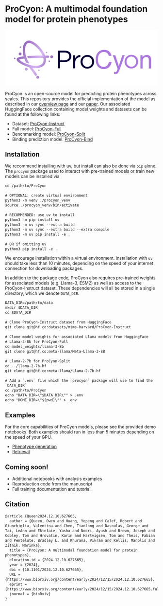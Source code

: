 # ProCyon: A multimodal foundation model for protein phenotypes
![ProCyon logo](assets/procyon_logo_large.png)

ProCyon is an open-source model for predicting protein phenotypes across scales.
This repository provides the official implementation of the model as described in our [overview page](https://github.com/mims-harvard/ProCyon) and our [paper](https://www.biorxiv.org/content/10.1101/2024.12.10.627665v1).
Our associated HuggingFace collection containing model weights and datasets can be found at the following links:

- Dataset: [ProCyon-Instruct](https://huggingface.co/datasets/mims-harvard/ProCyon-Instruct)
- Full model: [ProCyon-Full](https://huggingface.co/mims-harvard/ProCyon-Full)
- Benchmarking model: [ProCyon-Split](https://huggingface.co/mims-harvard/ProCyon-Split)
- Binding prediction model: [ProCyon-Bind](https://huggingface.co/mims-harvard/ProCyon-Bind)

## Installation
We recommend installing with [uv](https://docs.astral.sh/uv/), but install can also be done via `pip` alone. The `procyon` package used to interact with pre-trained models or train new models can be installed via
```
cd /path/to/ProCyon

# OPTIONAL: create virtual environment
python3 -m venv ./procyon_venv
source ./procyon_venv/bin/activate

# RECOMMENDED: use uv to install
python3 -m pip install uv
python3 -m uv sync --extra build
python3 -m uv sync --extra build --extra compile
python3 -m uv pip install -e .

# OR if omitting uv
python3 pip install -e .
```
We encourage installation within a virtual environment. Installation with
`uv` should take less than 10 minutes, depending on the speed of your internet
connection for downloading packages.

In addition to the package code, ProCyon also requires pre-trained weights for associated
models (e.g. Llama-3, ESM2) as well as access to the ProCyon-Instruct dataset. These dependencies
will all be stored in a single directory, which we denote `DATA_DIR`.

```
DATA_DIR=/path/to/data
mkdir $DATA_DIR
cd $DATA_DIR

# Clone ProCyon-Instruct dataset from HuggingFace
git clone git@hf.co:datasets/mims-harvard/ProCyon-Instruct

# Clone model weights for associated Llama models from HuggingFace
# Llama-3-8b for ProCyon-Full
cd model_weights/llama-3-8b
git clone git@hf.co:meta-llama/Meta-Llama-3-8B

# Llama-2-7b for ProCyon-Split
cd ../llama-2-7b-hf
git clone git@hf.co:meta-llama/Llama-2-7b-hf

# Add a `.env` file which the `procyon` package will use to find the `DATA_DIR`
cd /path/to/ProCyon
echo "DATA_DIR=\"$DATA_DIR\"" > .env
echo "HOME_DIR=\"$(pwd)\"" > .env
```

## Examples
For the core capabilities of ProCyon models, please see the provided demo
notebooks. Both examples should run in less than 5 minutes depending on the
speed of your GPU.
- [Phenotype generation](https://github.com/mims-harvard/ProCyon/blob/main/examples/phenotype_generation.ipynb)
- [Retrieval](https://github.com/mims-harvard/ProCyon/blob/main/examples/retrieval.ipynb)

## Coming soon!
- Additional notebooks with analysis examples
- Reproduction code from the manuscript
- Full training documentation and tutorial

## Citation
```
@article {Queen2024.12.10.627665,
  author = {Queen, Owen and Huang, Yepeng and Calef, Robert and Giunchiglia, Valentina and Chen, Tianlong and Dasoulas, George and Tai, LeAnn and Ektefaie, Yasha and Noori, Ayush and Brown, Joseph and Cobley, Tom and Hrovatin, Karin and Hartvigsen, Tom and Theis, Fabian and Pentelute, Bradley L. and Khurana, Vikram and Kellis, Manolis and Zitnik, Marinka},
  title = {ProCyon: A multimodal foundation model for protein phenotypes},
  elocation-id = {2024.12.10.627665},
  year = {2024},
  doi = {10.1101/2024.12.10.627665},
  URL = {https://www.biorxiv.org/content/early/2024/12/15/2024.12.10.627665},
  eprint = {https://www.biorxiv.org/content/early/2024/12/15/2024.12.10.627665.full.pdf},
  journal = {bioRxiv}
}
```
